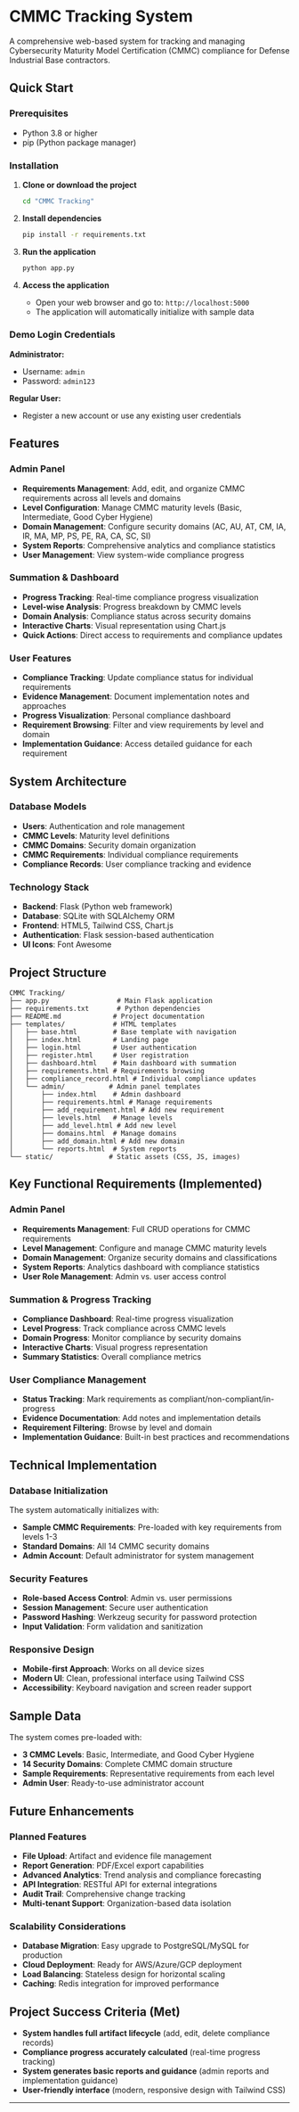 # CMMC Tracking System

A comprehensive web-based system for tracking and managing Cybersecurity Maturity Model Certification (CMMC) compliance for Defense Industrial Base contractors.

## Quick Start

### Prerequisites
- Python 3.8 or higher
- pip (Python package manager)

### Installation

1. **Clone or download the project**
   ```bash
   cd "CMMC Tracking"
   ```

2. **Install dependencies**
   ```bash
   pip install -r requirements.txt
   ```

3. **Run the application**
   ```bash
   python app.py
   ```

4. **Access the application**
   - Open your web browser and go to: `http://localhost:5000`
   - The application will automatically initialize with sample data

### Demo Login Credentials

**Administrator:**
- Username: `admin`
- Password: `admin123`

**Regular User:**
- Register a new account or use any existing user credentials

## Features

### Admin Panel
- **Requirements Management**: Add, edit, and organize CMMC requirements across all levels and domains
- **Level Configuration**: Manage CMMC maturity levels (Basic, Intermediate, Good Cyber Hygiene)
- **Domain Management**: Configure security domains (AC, AU, AT, CM, IA, IR, MA, MP, PS, PE, RA, CA, SC, SI)
- **System Reports**: Comprehensive analytics and compliance statistics
- **User Management**: View system-wide compliance progress

### Summation & Dashboard
- **Progress Tracking**: Real-time compliance progress visualization
- **Level-wise Analysis**: Progress breakdown by CMMC levels
- **Domain Analysis**: Compliance status across security domains
- **Interactive Charts**: Visual representation using Chart.js
- **Quick Actions**: Direct access to requirements and compliance updates

### User Features
- **Compliance Tracking**: Update compliance status for individual requirements
- **Evidence Management**: Document implementation notes and approaches
- **Progress Visualization**: Personal compliance dashboard
- **Requirement Browsing**: Filter and view requirements by level and domain
- **Implementation Guidance**: Access detailed guidance for each requirement

## System Architecture

### Database Models
- **Users**: Authentication and role management
- **CMMC Levels**: Maturity level definitions
- **CMMC Domains**: Security domain organization
- **CMMC Requirements**: Individual compliance requirements
- **Compliance Records**: User compliance tracking and evidence

### Technology Stack
- **Backend**: Flask (Python web framework)
- **Database**: SQLite with SQLAlchemy ORM
- **Frontend**: HTML5, Tailwind CSS, Chart.js
- **Authentication**: Flask session-based authentication
- **UI Icons**: Font Awesome

## Project Structure

```
CMMC Tracking/
├── app.py                 # Main Flask application
├── requirements.txt       # Python dependencies
├── README.md             # Project documentation
├── templates/            # HTML templates
│   ├── base.html         # Base template with navigation
│   ├── index.html        # Landing page
│   ├── login.html        # User authentication
│   ├── register.html     # User registration
│   ├── dashboard.html    # Main dashboard with summation
│   ├── requirements.html # Requirements browsing
│   ├── compliance_record.html # Individual compliance updates
│   └── admin/           # Admin panel templates
│       ├── index.html    # Admin dashboard
│       ├── requirements.html # Manage requirements
│       ├── add_requirement.html # Add new requirement
│       ├── levels.html   # Manage levels
│       ├── add_level.html # Add new level
│       ├── domains.html  # Manage domains
│       ├── add_domain.html # Add new domain
│       └── reports.html  # System reports
└── static/              # Static assets (CSS, JS, images)
```

## Key Functional Requirements (Implemented)

### Admin Panel
- **Requirements Management**: Full CRUD operations for CMMC requirements
- **Level Management**: Configure and manage CMMC maturity levels
- **Domain Management**: Organize security domains and classifications
- **System Reports**: Analytics dashboard with compliance statistics
- **User Role Management**: Admin vs. user access control

### Summation & Progress Tracking
- **Compliance Dashboard**: Real-time progress visualization
- **Level Progress**: Track compliance across CMMC levels
- **Domain Progress**: Monitor compliance by security domains
- **Interactive Charts**: Visual progress representation
- **Summary Statistics**: Overall compliance metrics

### User Compliance Management
- **Status Tracking**: Mark requirements as compliant/non-compliant/in-progress
- **Evidence Documentation**: Add notes and implementation details
- **Requirement Filtering**: Browse by level and domain
- **Implementation Guidance**: Built-in best practices and recommendations

## Technical Implementation

### Database Initialization
The system automatically initializes with:
- **Sample CMMC Requirements**: Pre-loaded with key requirements from levels 1-3
- **Standard Domains**: All 14 CMMC security domains
- **Admin Account**: Default administrator for system management

### Security Features
- **Role-based Access Control**: Admin vs. user permissions
- **Session Management**: Secure user authentication
- **Password Hashing**: Werkzeug security for password protection
- **Input Validation**: Form validation and sanitization

### Responsive Design
- **Mobile-first Approach**: Works on all device sizes
- **Modern UI**: Clean, professional interface using Tailwind CSS
- **Accessibility**: Keyboard navigation and screen reader support

## Sample Data

The system comes pre-loaded with:
- **3 CMMC Levels**: Basic, Intermediate, and Good Cyber Hygiene
- **14 Security Domains**: Complete CMMC domain structure
- **Sample Requirements**: Representative requirements from each level
- **Admin User**: Ready-to-use administrator account

## Future Enhancements

### Planned Features
- **File Upload**: Artifact and evidence file management
- **Report Generation**: PDF/Excel export capabilities
- **Advanced Analytics**: Trend analysis and compliance forecasting
- **API Integration**: RESTful API for external integrations
- **Audit Trail**: Comprehensive change tracking
- **Multi-tenant Support**: Organization-based data isolation

### Scalability Considerations
- **Database Migration**: Easy upgrade to PostgreSQL/MySQL for production
- **Cloud Deployment**: Ready for AWS/Azure/GCP deployment
- **Load Balancing**: Stateless design for horizontal scaling
- **Caching**: Redis integration for improved performance

## Project Success Criteria (Met)

- **System handles full artifact lifecycle** (add, edit, delete compliance records)
- **Compliance progress accurately calculated** (real-time progress tracking)
- **System generates basic reports and guidance** (admin reports and implementation guidance)
- **User-friendly interface** (modern, responsive design with Tailwind CSS)
---
